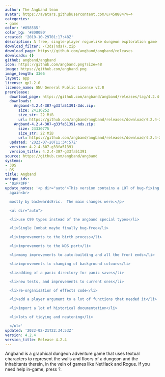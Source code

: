 ```yaml
---
author: The Angband team
avatar: https://avatars.githubusercontent.com/u/458884?v=4
categories:
- game
color: '#858585'
color_bg: '#808080'
created: '2010-10-29T01:17:48Z'
description: A free, single-player roguelike dungeon exploration game
download_filter: -(3ds|nds)\.zip
download_page: https://github.com/angband/angband/releases
downloads: {}
github: angband/angband
icon: https://github.com/angband.png?size=48
image: https://github.com/angband.png
image_length: 3366
layout: app
license: gpl-2.0
license_name: GNU General Public License v2.0
prerelease:
  download_page: https://github.com/angband/angband/releases/tag/4.2.4-307-g33fa51391
  downloads:
    Angband-4.2.4-307-g33fa51391-3ds.zip:
      size: 24116252
      size_str: 22 MiB
      url: https://github.com/angband/angband/releases/download/4.2.4-307-g33fa51391/Angband-4.2.4-307-g33fa51391-3ds.zip
    Angband-4.2.4-307-g33fa51391-nds.zip:
      size: 23330775
      size_str: 22 MiB
      url: https://github.com/angband/angband/releases/download/4.2.4-307-g33fa51391/Angband-4.2.4-307-g33fa51391-nds.zip
  updated: '2023-07-20T11:34:57Z'
  version: 4.2.4-307-g33fa51391
  version_title: 4.2.4-307-g33fa51391
source: https://github.com/angband/angband
systems:
- 3DS
- DS
title: Angband
unique_ids:
- '0xFF3FF'
update_notes: '<p dir="auto">This version contains a LOT of bug-fixing and code improvements,
  again<br>

  mostly by backwardsEric.  The main changes were:</p>

  <ul dir="auto">

  <li>use C99 types instead of the angband special types</li>

  <li>Single Combat maybe finally bug-free</li>

  <li>improvements to the birth process</li>

  <li>improvements to the NDS port</li>

  <li>many improvements to auto-building and all the front ends</li>

  <li>improvements to changing of background colours</li>

  <li>adding of a panic directory for panic saves</li>

  <li>new tests, and improvements to current ones</li>

  <li>re-organisation of effects code</li>

  <li>add a player argument to a lot of functions that needed it</li>

  <li>import a lot of historical documentation</li>

  <li>lots of tidying and neatening</li>

  </ul>'
updated: '2022-02-21T22:34:53Z'
version: 4.2.4
version_title: Release 4.2.4
---
```

Angband is a graphical dungeon adventure game that uses textual characters to represent the walls and floors of a dungeon and the inhabitants therein, in the vein of games like NetHack and Rogue. If you need help in-game, press ?.